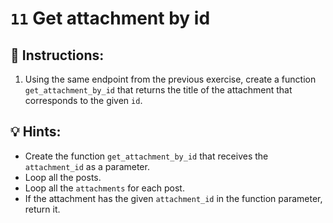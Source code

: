 # `11` Get attachment by id

## 📝 Instructions:

1. Using the same endpoint from the previous exercise, create a function `get_attachment_by_id` that returns the title of the attachment that corresponds to the given `id`.

## 💡 Hints:

+ Create the function `get_attachment_by_id` that receives the `attachment_id` as a parameter.
+ Loop all the posts.
+ Loop all the `attachments` for each post.
+ If the attachment has the given `attachment_id` in the function parameter, return it.

